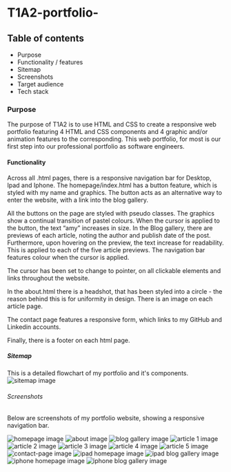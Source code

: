 # T1A2-portfolio-

## Table of contents 
- Purpose
- Functionality / features
- Sitemap
- Screenshots
- Target audience
- Tech stack 

### Purpose 
The purpose of T1A2 is to use HTML and CSS to create a responsive web portfolio featuring 4 HTML and CSS components and 4 graphic and/or animation features to the corresponding. This web portfolio, for most is our first step into our professional portfolio as software engineers. 

#### Functionality 
Across all .html pages, there is a responsive navigation bar for Desktop, Ipad and Iphone. The homepage/index.html has a button feature, which is styled with my name and graphics. The button acts as an alternative way to enter the website, with a link into the blog gallery.  

All the buttons on the page are styled with pseudo classes. The graphics show a continual transition of pastel colours. When the cursor is applied to the button, the text “amy” increases in size. In the Blog gallery, there are previews of each article, noting the author and publish date of the post. Furthermore, upon hovering on the preview, the text increase for readability. This is applied to each of the five article previews. The navigation bar features colour when the cursor is applied. 

The cursor has been set to change to pointer, on all clickable elements and links throughout the website. 

In the about.html there is a headshot, that has been styled into a circle - the reason behind this is for uniformity in design. There is an image on each article page. 

The contact page features a responsive form, which links to my GitHub and Linkedin accounts. 

Finally, there is a footer on each html page. 

##### Sitemap 
This is a detailed flowchart of my portfolio and it's components.
![sitemap image](sitemap.png)

###### Screenshots 
Below are screenshots of my portfolio website, showing a responsive navigation bar. 

![homepage image](homepage.png)
![about image]()
![blog gallery image](blog-gallery.png)
![article 1 image](article1.png)
![article 2 image](article2.png)
![article 3 image](article3.png)
![article 4 image](article4.png)
![article 5 image](article5.png)
![contact-page image](contact-page.png)
![ipad homepage image](home-ipad.png)
![ipad blog gallery image]()
![iphone homepage image](home-iphone.png)
![iphone blog gallery image]()


